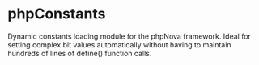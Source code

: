 phpConstants
============

Dynamic constants loading module for the phpNova framework.  Ideal for setting complex bit values automatically without having to maintain hundreds of lines of define() function calls.
